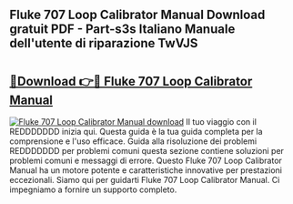 ## Fluke 707 Loop Calibrator Manual Download gratuit PDF - Part-s3s Italiano Manuale dell'utente di riparazione TwVJS

# <h2><a href="http://dffrqni.blite.top/?on=Fluke+707+Loop+Calibrator+Manual">🔗Download 👉🔴 Fluke 707 Loop Calibrator Manual</a></h2>

[![Fluke 707 Loop Calibrator Manual download](https://i.imgur.com/lujVjoI.png)](http://dffrqni.blite.top/?on=Fluke+707+Loop+Calibrator+Manual)
Il tuo viaggio con il REDDDDDDD inizia qui. Questa guida è la tua guida completa per la comprensione e l'uso efficace. Guida alla risoluzione dei problemi REDDDDDDD per problemi comuni questa sezione contiene soluzioni per problemi comuni e messaggi di errore. Questo Fluke 707 Loop Calibrator Manual ha un motore potente e caratteristiche innovative per prestazioni eccezionali. Siamo qui per guidarti Fluke 707 Loop Calibrator Manual. Ci impegniamo a fornire un supporto completo.
